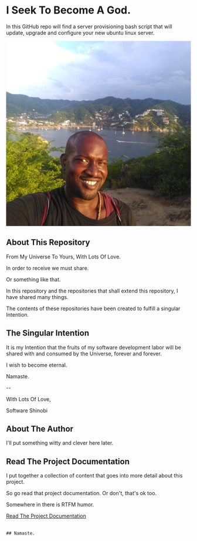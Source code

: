 # I Seek To Become A God.

In this GitHub repo will find a server provisioning bash script that will update, upgrade and configure your new ubuntu linux server.

![Run This Provision Script On Every New Linux Server You Create](project-documentation/images-pictures/cover-image.png)

## About This Repository

From My Universe To Yours, With Lots Of Love.

In order to receive we must share.

Or something like that.

In this repository and the repositories that shall extend this repository, I have shared many things.

The contents of these repositories have been created to fulfill a singular Intention.

## The Singular Intention

It is my Intention that the fruits of my software development labor will be shared with and consumed by the Universe, forever and forever.

I wish to become eternal.

Namaste.

--

With Lots Of Love,

Software Shinobi

## About The Author

I'll put something witty and clever here later.

## Read The Project Documentation

I put together a collection of content that goes into more detail about this project.

So go read that project documentation. Or don't, that's ok too.

Somewhere in there is RTFM humor.

[Read The Project Documentation](project-documentation/readme.md)

```

## Namaste.
